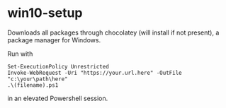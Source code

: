 # win10-setup
Downloads all packages through chocolatey (will install if not present), a package manager for Windows.

Run with

    Set-ExecutionPolicy Unrestricted
    Invoke-WebRequest -Uri "https://your.url.here" -OutFile "c:\your\path\here"
    .\(filename).ps1

in an elevated Powershell session.
